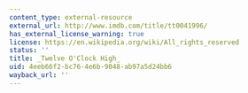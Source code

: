 ```yaml
---
content_type: external-resource
external_url: http://www.imdb.com/title/tt0041996/
has_external_license_warning: true
license: https://en.wikipedia.org/wiki/All_rights_reserved
status: ''
title: _Twelve O'Clock High_
uid: 4eeb66f2-bc76-4e6b-9048-ab97a5d24bb6
wayback_url: ''
---
```

